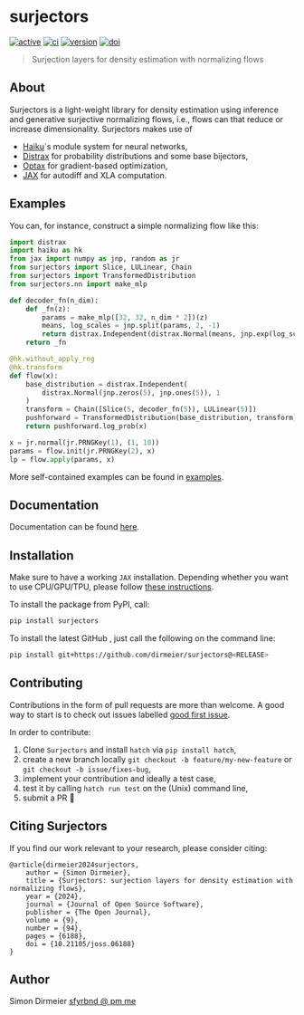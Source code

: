 # surjectors

[![active](https://www.repostatus.org/badges/latest/active.svg)](https://www.repostatus.org/#active)
[![ci](https://github.com/dirmeier/surjectors/actions/workflows/ci.yaml/badge.svg)](https://github.com/dirmeier/surjectors/actions/workflows/ci.yaml)
[![version](https://img.shields.io/pypi/v/surjectors.svg?colorB=black&style=flat)](https://pypi.org/project/surjectors/)
[![doi](https://joss.theoj.org/papers/10.21105/joss.06188/status.svg)](https://doi.org/10.21105/joss.06188)

> Surjection layers for density estimation with normalizing flows

## About

Surjectors is a light-weight library for density estimation using
inference and generative surjective normalizing flows, i.e., flows can that reduce or increase dimensionality.
Surjectors makes use of

- [Haiku](https://github.com/deepmind/dm-haiku)`s module system for neural networks,
- [Distrax](https://github.com/deepmind/distrax) for probability distributions and some base bijectors,
- [Optax](https://github.com/deepmind/optax) for gradient-based optimization,
- [JAX](https://github.com/google/jax) for autodiff and XLA computation.

## Examples

You can, for instance, construct a simple normalizing flow like this:

```python
import distrax
import haiku as hk
from jax import numpy as jnp, random as jr
from surjectors import Slice, LULinear, Chain
from surjectors import TransformedDistribution
from surjectors.nn import make_mlp

def decoder_fn(n_dim):
    def _fn(z):
        params = make_mlp([32, 32, n_dim * 2])(z)
        means, log_scales = jnp.split(params, 2, -1)
        return distrax.Independent(distrax.Normal(means, jnp.exp(log_scales)))
    return _fn

@hk.without_apply_rng
@hk.transform
def flow(x):
    base_distribution = distrax.Independent(
        distrax.Normal(jnp.zeros(5), jnp.ones(5)), 1
    )
    transform = Chain([Slice(5, decoder_fn(5)), LULinear(5)])
    pushforward = TransformedDistribution(base_distribution, transform)
    return pushforward.log_prob(x)

x = jr.normal(jr.PRNGKey(1), (1, 10))
params = flow.init(jr.PRNGKey(2), x)
lp = flow.apply(params, x)
```

More self-contained examples can be found in [examples](https://github.com/dirmeier/surjectors/tree/main/examples).

## Documentation

Documentation can be found [here](https://surjectors.readthedocs.io/en/latest/).

## Installation

Make sure to have a working `JAX` installation. Depending whether you want to use CPU/GPU/TPU,
please follow [these instructions](https://github.com/google/jax#installation).

To install the package from PyPI, call:

```bash
pip install surjectors
```

To install the latest GitHub <RELEASE>, just call the following on the command line:

```bash
pip install git+https://github.com/dirmeier/surjectors@<RELEASE>
```

## Contributing

Contributions in the form of pull requests are more than welcome. A good way to start is to check out issues labelled
[good first issue](https://github.com/dirmeier/surjectors/issues?q=is%3Aissue+is%3Aopen+label%3A%22good+first+issue%22).

In order to contribute:

1) Clone `Surjectors` and install `hatch` via `pip install hatch`,
2) create a new branch locally `git checkout -b feature/my-new-feature` or `git checkout -b issue/fixes-bug`,
3) implement your contribution and ideally a test case,
4) test it by calling `hatch run test` on the (Unix) command line,
5) submit a PR 🙂


## Citing Surjectors

If you find our work relevant to your research, please consider citing:

```
@article{dirmeier2024surjectors,
    author = {Simon Dirmeier},
    title = {Surjectors: surjection layers for density estimation with normalizing flows},
    year = {2024},
    journal = {Journal of Open Source Software},
    publisher = {The Open Journal},
    volume = {9},
    number = {94},
    pages = {6188},
    doi = {10.21105/joss.06188}
}
```

## Author

Simon Dirmeier <a href="mailto:sfyrbnd @ pm me">sfyrbnd @ pm me</a>
